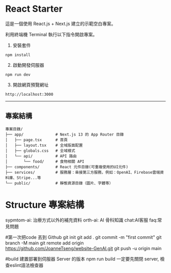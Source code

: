 # React Starter

這是一個使用 React.js + Next.js 建立的示範空白專案。

利用終端機 Terminal 執行以下指令開啟專案。

1. 安裝套件
```
npm install
```

2. 啟動開發伺服器
```
npm run dev
```

3. 開啟網頁預覽網址
```
http://localhost:3000
```

--------

## 專案結構

```
專案目錄/
├── app/              # Next.js 13 的 App Router 目錄
│   ├── page.tsx      # 首頁
│   ├── layout.tsx    # 全域版面配置
│   ├── globals.css   # 全域樣式
│   └── api/          # API 路由
│       └── food/     # 食物相關 API
├── components/       # React 元件目錄(可重複使用的UI元件)
├── services/         # 服務層：串接第三方服務，例如：OpenAI、Firebase雲端資料庫、Stripe...等
└── public/           # 靜態資源目錄（圖片、字體等）
```

# Structure 專案結構
sypmtom-ai: 治療方式以外的補充資料
orth-ai: AI 骨科知識
chat:AI客服
faq:常見問題

#第一次把code 丟到 Github
git init
git add .
git commit -m "first commit"
git branch -M main
git remote add origin https://github.com/JoanneTseng/website-GenAI.git
git push -u origin main

#build 建置部署到伺服器 Server 的版本
npm run build
一定要先關閉 server, 檢查eslint語法檢查器